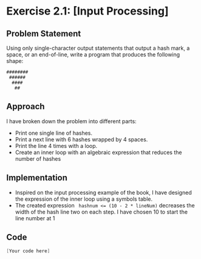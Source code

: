 # Exercise 2.1: [Input Processing]

## Problem Statement
Using only single-character output statements that output a hash mark, a
space, or an end-of-line, write a program that produces the following shape:
 ```
 ########   
  ######   
   ####  
    ##
```
## Approach
I have broken down the problem into different parts:
* Print one single line of hashes. 
* Print a next line with 6 hashes wrapped by 4 spaces.
* Print the line 4 times with a loop.
* Create an inner loop with an algebraic expression that reduces the number of hashes 
## Implementation
* Inspired on the input processing example of the book, I have designed the expression of the inner loop using a symbols table.
* The created expression ``` hashnum <= (10 - 2 * lineNum)``` decreases the width of the hash line two on each step. I have chosen 10 to start the line number at 1

## Code
```cpp
[Your code here]